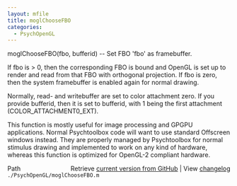 ```yaml
---
layout: mfile
title: moglChooseFBO
categories:
  - PsychOpenGL
---
```


moglChooseFBO\(fbo, bufferid\) \-\- Set FBO 'fbo' as framebuffer.

If fbo is \> 0, then the corresponding FBO is bound and OpenGL is set up
to render and read from that FBO with orthogonal projection. If fbo is
zero, then the system framebuffer is enabled again for normal drawing.

Normally, read\- and writebuffer are set to color attachment zero. If you
provide bufferid, then it is set to bufferid, with 1 being the first
attachment \(COLOR\_ATTACHMENT0\_EXT\).

This function is mostly useful for image processing and GPGPU
applications. Normal Psychtoolbox code will want to use standard
Offscreen windows instead. They are properly managed by Psychtoolbox for
normal stimulus drawing and implemented to work on any kind of hardware,
whereas this function is optimized for OpenGL\-2 compliant hardware.


<div class="code_header" style="text-align:right;">
  <span style="float:left;">Path&nbsp;&nbsp;</span> <span class="counter">Retrieve <a href=
  "https://raw.github.com/Psychtoolbox-3/Psychtoolbox-3/beta/./PsychOpenGL/moglChooseFBO.m">current version from GitHub</a> | View <a href=
  "https://github.com/Psychtoolbox-3/Psychtoolbox-3/commits/beta/./PsychOpenGL/moglChooseFBO.m">changelog</a></span>
</div>
<div class="code">
  <code>./PsychOpenGL/moglChooseFBO.m</code>
</div>
